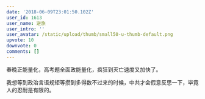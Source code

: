 ```yaml
---
date: '2018-06-09T23:01:50.102Z'
user_id: 1613
user_name: 逆旅
user_intro: ''
user_avatar: /static/upload/thumb/small50-u-thumb-default.png
upvote: 10
downvote: 0
comments: []
---
```


春晚正能量化，高考题全面政能量化，疯狂到灭亡速度又加快了。

我想等到政治言语规矩等攒到多得数不过来的时候，中共才会假意反思一下，毕竟人的忍耐是有限的。
